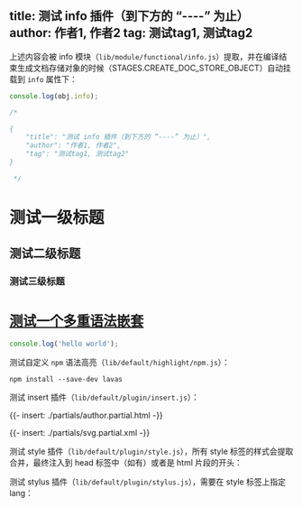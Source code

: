 title: 测试 info 插件（到下方的 “----” 为止）
author: 作者1, 作者2
tag: 测试tag1, 测试tag2
----------------

上述内容会被 info 模块（`lib/module/functional/info.js`）提取，并在编译结束生成文档存储对象的时候（STAGES.CREATE_DOC_STORE_OBJECT）自动挂载到 `info` 属性下：

```javascript
console.log(obj.info);

/*

{
    "title": "测试 info 插件（到下方的 “----” 为止）",
    "author": "作者1, 作者2",
    "tag": "测试tag1, 测试tag2"
}

 */

```

# 测试一级标题

## 测试二级标题

### 测试三级标题

# [`测试一个多重语法嵌套`](./haha)

```javascript
console.log('hello world');
```

测试自定义 `npm` 语法高亮（`lib/default/highlight/npm.js`）：

```npm
npm install --save-dev lavas
```

测试 insert 插件（`lib/default/plugin/insert.js`）：

{{- insert: ./partials/author.partial.html -}}

<div class="svg">{{- insert: ./partials/svg.partial.xml -}}</div>


测试 style 插件（`lib/default/plugin/style.js`），所有 style 标签的样式会提取合并，最终注入到 head 标签中（如有）或者是 html 片段的开头：

<style>
.haha {background: #dcdcdc;}
.haha .lala {font-size: 1em}
</style>

测试 stylus 插件（`lib/default/plugin/stylus.js`），需要在 style 标签上指定 lang：

<style lang="stylus">
    $color-blue = #112211
    .a
        color #fff
        .c
            background-color $color-blue
</style>
